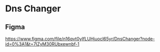 # Dns Changer


## Figma
https://www.figma.com/file/n16qvt0yIfLUHjuocl65yr/DnsChanger?node-id=0%3A1&t=7IZyM30RUbxewnbf-1